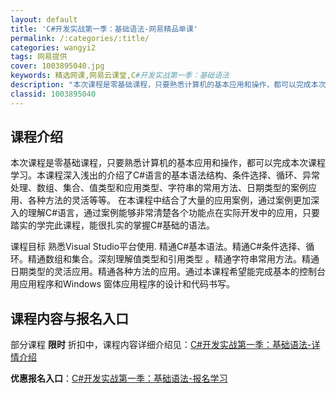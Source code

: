 ```yaml
---
layout: default
title: 'C#开发实战第一季：基础语法-网易精品单课'
permalink: /:categories/:title/
categories: wangyi2
tags: 网易提供
cover: 1003895040.jpg
keywords: 精选网课,网易云课堂,C#开发实战第一季：基础语法
description: "本次课程是零基础课程，只要熟悉计算机的基本应用和操作，都可以完成本次课程学习。本课程深入浅出的介绍了C#语言的基本语法结构、条件选择、循环、异常处理、数组、集合、值类型和应用类型、字符串的常"
classid: 1003895040
---
```


## 课程介绍

本次课程是零基础课程，只要熟悉计算机的基本应用和操作，都可以完成本次课程学习。本课程深入浅出的介绍了C#语言的基本语法结构、条件选择、循环、异常处理、数组、集合、值类型和应用类型、字符串的常用方法、日期类型的案例应用、各种方法的灵活等等。
在本课程中结合了大量的应用案例，通过案例更加深入的理解C#语言，通过案例能够非常清楚各个功能点在实际开发中的应用，只要踏实的学完此课程，能很扎实的掌握C#基础的语法。

课程目标 
熟悉Visual Studio平台使用. 精通C#基本语法。精通C#条件选择、循环。精通数组和集合。深刻理解值类型和引用类型 。精通字符串常用方法。精通日期类型的灵活应用。精通各种方法的应用。通过本课程希望能完成基本的控制台用应用程序和Windows 窗体应用程序的设计和代码书写。

## 课程内容与报名入口

部分课程 **限时** 折扣中，课程内容详细介绍见：[C#开发实战第一季：基础语法-详情介绍](https://study.163.com/course/introduction/1003895040.htm?share=1&shareId=1025206652&utm_campaign=share&utm_medium=iphoneShare&utm_source=&utm_u=1025206652)

**优惠报名入口**：[C#开发实战第一季：基础语法-报名学习](https://study.163.com/course/introduction/1003895040.htm?share=1&shareId=1025206652&utm_campaign=share&utm_medium=iphoneShare&utm_source=&utm_u=1025206652)

